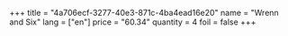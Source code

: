 +++
title = "4a706ecf-3277-40e3-871c-4ba4ead16e20"
name = "Wrenn and Six"
lang = ["en"]
price = "60.34"
quantity = 4
foil = false
+++
